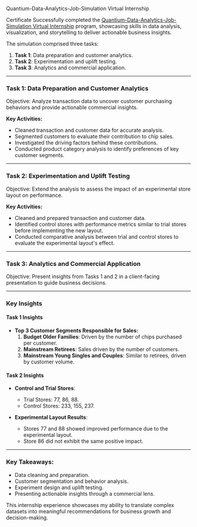 
Quantium-Data-Analytics-Job-Simulation Virtual Internship

Certificate
Successfully completed the [Quantium-Data-Analytics-Job-Simulation Virtual Internship](https://forage-uploads-prod.s3.amazonaws.com/completion-certificates/32A6DqtsbF7LbKdcq/NkaC7knWtjSbi6aYv_32A6DqtsbF7LbKdcq_SQGDnrwM5WzFRzJXZ_1731011760094_completion_certificate.pdf) program, showcasing skills in data analysis, visualization, and storytelling to deliver actionable business insights.

The simulation comprised three tasks:  
1. **Task 1**: Data preparation and customer analytics.  
2. **Task 2**: Experimentation and uplift testing.  
3. **Task 3**: Analytics and commercial application.  

---

### **Task 1: Data Preparation and Customer Analytics**  
Objective: Analyze transaction data to uncover customer purchasing behaviors and provide actionable commercial insights.

**Key Activities:**  
- Cleaned transaction and customer data for accurate analysis.  
- Segmented customers to evaluate their contribution to chip sales.  
- Investigated the driving factors behind these contributions.  
- Conducted product category analysis to identify preferences of key customer segments.

---

### **Task 2: Experimentation and Uplift Testing**  
Objective: Extend the analysis to assess the impact of an experimental store layout on performance.

**Key Activities:**  
- Cleaned and prepared transaction and customer data.  
- Identified control stores with performance metrics similar to trial stores before implementing the new layout.  
- Conducted comparative analysis between trial and control stores to evaluate the experimental layout's effect.

---

### **Task 3: Analytics and Commercial Application**  
Objective: Present insights from Tasks 1 and 2 in a client-facing presentation to guide business decisions.

---

### **Key Insights**  

#### **Task 1 Insights**  
- **Top 3 Customer Segments Responsible for Sales:**  
  1. **Budget Older Families**: Driven by the number of chips purchased per customer.  
  2. **Mainstream Retirees**: Sales driven by the number of customers.  
  3. **Mainstream Young Singles and Couples**: Similar to retirees, driven by customer volume.

#### **Task 2 Insights**  
- **Control and Trial Stores**:  
  - Trial Stores: 77, 86, 88.  
  - Control Stores: 233, 155, 237.  

- **Experimental Layout Results**:  
  - Stores 77 and 88 showed improved performance due to the experimental layout.  
  - Store 86 did not exhibit the same positive impact.

---

### Key Takeaways: 
- Data cleaning and preparation.  
- Customer segmentation and behavior analysis.  
- Experiment design and uplift testing.  
- Presenting actionable insights through a commercial lens.  

This internship experience showcases my ability to translate complex datasets into meaningful recommendations for business growth and decision-making.
